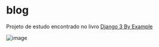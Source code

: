 # blog
Projeto de estudo encontrado no livro <a href=“https://www.amazon.com.br/Django-Example-powerful-reliable-applications-ebook/dp/B0868SN6HF“>Django 3 By Example</a> 

![image](https://user-images.githubusercontent.com/27288962/198997884-3bf5287d-9f10-4037-87fb-30e47d740a75.png)

